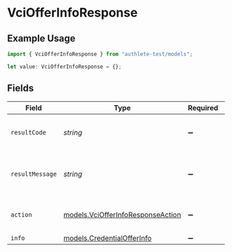 # VciOfferInfoResponse

## Example Usage

```typescript
import { VciOfferInfoResponse } from "authlete-test/models";

let value: VciOfferInfoResponse = {};
```

## Fields

| Field                                                                        | Type                                                                         | Required                                                                     | Description                                                                  |
| ---------------------------------------------------------------------------- | ---------------------------------------------------------------------------- | ---------------------------------------------------------------------------- | ---------------------------------------------------------------------------- |
| `resultCode`                                                                 | *string*                                                                     | :heavy_minus_sign:                                                           | The code which represents the result of the API call.                        |
| `resultMessage`                                                              | *string*                                                                     | :heavy_minus_sign:                                                           | A short message which explains the result of the API call.                   |
| `action`                                                                     | [models.VciOfferInfoResponseAction](../models/vciofferinforesponseaction.md) | :heavy_minus_sign:                                                           | The result of the `/vci/offer/info` API call.                                |
| `info`                                                                       | [models.CredentialOfferInfo](../models/credentialofferinfo.md)               | :heavy_minus_sign:                                                           | N/A                                                                          |
